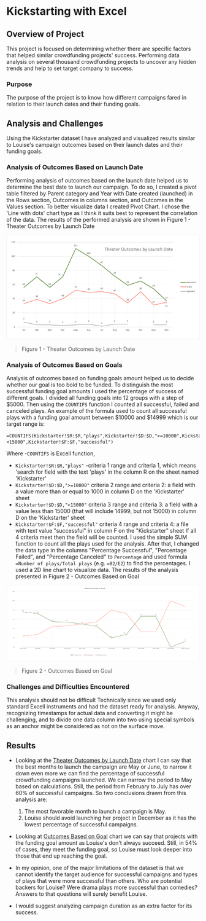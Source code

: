 # Kickstarting with Excel

## Overview of Project
This project is focused on determining whether there are specific factors that helped similar crowdfunding projects' success. Performing data analysis on several thousand crowdfunding projects to uncover any hidden trends and help to set target company to success.

### Purpose
The purpose of the project is to know how different campaigns fared in relation to their launch dates and their funding goals.

## Analysis and Challenges

Using the Kickstarter dataset I have analyzed and visualized results similar to Louise's campaign outcomes based on their launch dates and their funding goals. 

### Analysis of Outcomes Based on Launch Date
Performing analysis of outcomes based on the launch date helped us to determine the best date to launch our campaign. 
To do so, I created a pivot table filtered by Parent category and Year with Date created (launched) in the Rows section, Outcomes in columns section, and Outcomes in the Values section. 
To better visualize data I created Pivot Chart. I chose the 'Line with dots' chart type as I think it suits best to represent the correlation of the data. 
The results of the performed analysis are shown in Figure 1 - Theater Outcomes by Launch Date

![Theater Outcomes by Launch Date](https://github.com/xenia-e/kickstarter-analysis/blob/main/Theater_Outcomes_vs_Launch.png)

>Figure 1 - Theater Outcomes by Launch Date


### Analysis of Outcomes Based on Goals
Analysis of outcomes based on funding goals amount helped us to decide whether our goal is too bold to be funded.
To distinguish the most successful funding goal amounts I used the percentage of success of different goals. I divided all funding goals into 12 groups with a step of $5000.  Then using the `COUNTIFS` function I counted all successful, failed and canceled plays.  An example of the formula used to count all successful plays with a funding goal amount between $10000 and $14999 which is our target range is:

```
=COUNTIFS(Kickstarter!$R:$R,"plays",Kickstarter!$D:$D,">=10000",Kickstarter!$D:$D,"<15000",Kickstarter!$F:$F,"successful")
```
Where 
-`COUNTIFS` is Excell function, 
- `Kickstarter!$R:$R,"plays"` -criteria 1 range and criteria 1, which means 'search for field with the text 'plays' in the column R on the sheet named 'Kickstarter'
- `Kickstarter!$D:$D,">=10000"` criteria 2 range and criteria 2: a field with a value more than or equal to 1000 in column D on the 'Kickstarter' sheet 
- `Kickstarter!$D:$D,"<15000"` criteria 3 range and criteria 3: a field with a value less than 15000 (that will include 14999, but not 15000) in column D on the 'Kickstarter' sheet 
- `Kickstarter!$F:$F,"successful"` criteria 4 range and criteria 4: a file with text value "successful" in column F on the "Kickstarter" sheet
If all 4 criteria meet then the field will be counted.
I used the simple SUM function to count all the plays used for the analysis. After that, I changed the data type in the columns "Percentage Successful", "Percentage Failed", and "Percentage Canceled" to `Percentage` and used formula  `=Number of plays/Total plays` (e.g. `=B2/E2`) to find the percentages.
I used a 2D line chart to visualize data. The results of the analysis presented in Figure 2 - Outcomes Based on Goal

 ![Outcomes Based on Goal](https://github.com/xenia-e/kickstarter-analysis/blob/main/Outcomes_vs_Goals.png)
  
  >Figure 2 - Outcomes Based on Goal

### Challenges and Difficulties Encountered

 This analysis should not be difficult Technically since we used only standard Excell instruments and had the dataset ready for analysis. Anyway, recognizing timestamps for actual data and converting it might be challenging, and to divide one data column into two using special symbols as an anchor might be considered as not on the surface move.

## Results

- Looking at the [Theater Outcomes by Launch Date](https://github.com/xenia-e/kickstarter-analysis/blob/main/Theater_Outcomes_vs_Launch.png) chart I can say that the best months to launch the campaign are May or June, to narrow it down even more we can find the percentage of successful crowdfunding campaigns launched. We can narrow the period to May based on calculations. Still, the period from February to July has over 60% of successful campaigns. So two conclusions drawn from this analysis are:

  1. The most favorable month to launch a campaign is May.
  2. Louise should avoid launching her project in December as it has the lowest percentage of successful campaigns.

- Looking at [Outcomes Based on Goal](https://github.com/xenia-e/kickstarter-analysis/blob/main/Outcomes_vs_Goals.png) chart we can say that projects with the funding goal amount as Louise's don't always succeed. Still, in 54% of cases, they meet the funding goal, so Louise must look deeper into those that end up reaching the goal.

- In my opinion, one of the major limitations of the dataset is that we cannot identify the target audience for successful campaigns and types of plays that were more successful than others. Who are potential backers for Louise? Were drama plays more successful than comedies? Answers to that questions will surely benefit Louise. 

- I would suggest analyzing campaign duration as an extra factor for its success. 


